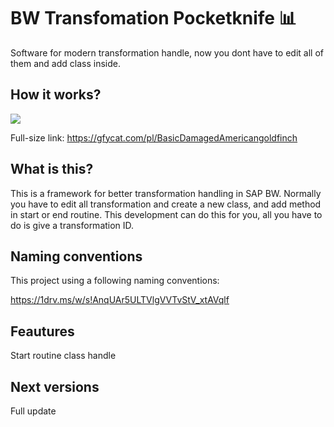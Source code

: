 # BW Transfomation Pocketknife :bar_chart:

Software for modern transformation handle, now you dont have to edit all of them and add class inside.

## How it works?

![](promo_video.gif)

Full-size link: https://gfycat.com/pl/BasicDamagedAmericangoldfinch

## What is this?

This is a framework for better transformation handling in SAP BW. Normally you have to edit all transformation and create a new class, and add method in start or end routine. This development can do this for you, all you have to do is give a transformation ID.

## Naming conventions

This project using a following naming conventions:

https://1drv.ms/w/s!AnqUAr5ULTVlgVVTvStV_xtAVqlf

## Feautures

Start routine class handle

## Next versions
Full update


